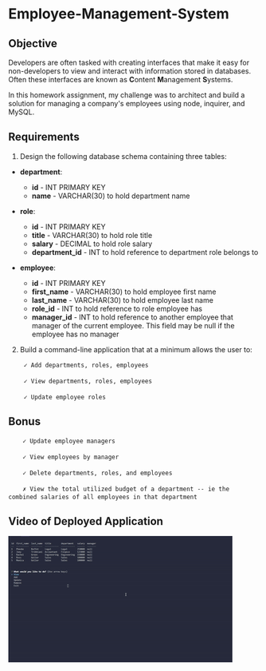 # **Employee-Management-System**

## **Objective**

Developers are often tasked with creating interfaces that make it easy for non-developers to view and interact with information stored in databases. Often these interfaces are known as **C**ontent **M**anagement **S**ystems. 

In this homework assignment, my challenge was to architect and build a solution for managing a company's employees using node, inquirer, and MySQL.

## **Requirements**

1. Design the following database schema containing three tables:

* **department**:

  * **id** - INT PRIMARY KEY
  * **name** - VARCHAR(30) to hold department name

* **role**:

  * **id** - INT PRIMARY KEY
  * **title** -  VARCHAR(30) to hold role title
  * **salary** -  DECIMAL to hold role salary
  * **department_id** -  INT to hold reference to department role belongs to

* **employee**:

  * **id** - INT PRIMARY KEY
  * **first_name** - VARCHAR(30) to hold employee first name
  * **last_name** - VARCHAR(30) to hold employee last name
  * **role_id** - INT to hold reference to role employee has
  * **manager_id** - INT to hold reference to another employee that manager of the current employee. This field may be null if the employee has no manager
  
2. Build a command-line application that at a minimum allows the user to:

        ✓ Add departments, roles, employees

        ✓ View departments, roles, employees

        ✓ Update employee roles

## **Bonus**

        ✓ Update employee managers 

        ✓ View employees by manager

        ✓ Delete departments, roles, and employees 

        ✗ View the total utilized budget of a department -- ie the combined salaries of all employees in that department 

## **Video of Deployed Application**

![Deployed Application](assets/images/working_app.gif) 
